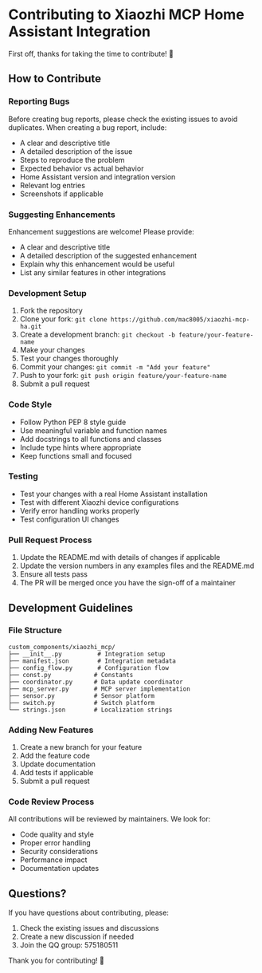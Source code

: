 # Contributing to Xiaozhi MCP Home Assistant Integration

First off, thanks for taking the time to contribute! 🎉

## How to Contribute

### Reporting Bugs

Before creating bug reports, please check the existing issues to avoid duplicates. When creating a bug report, include:

- A clear and descriptive title
- A detailed description of the issue
- Steps to reproduce the problem
- Expected behavior vs actual behavior
- Home Assistant version and integration version
- Relevant log entries
- Screenshots if applicable

### Suggesting Enhancements

Enhancement suggestions are welcome! Please provide:

- A clear and descriptive title
- A detailed description of the suggested enhancement
- Explain why this enhancement would be useful
- List any similar features in other integrations

### Development Setup

1. Fork the repository
2. Clone your fork: `git clone https://github.com/mac8005/xiaozhi-mcp-ha.git`
3. Create a development branch: `git checkout -b feature/your-feature-name`
4. Make your changes
5. Test your changes thoroughly
6. Commit your changes: `git commit -m "Add your feature"`
7. Push to your fork: `git push origin feature/your-feature-name`
8. Submit a pull request

### Code Style

- Follow Python PEP 8 style guide
- Use meaningful variable and function names
- Add docstrings to all functions and classes
- Include type hints where appropriate
- Keep functions small and focused

### Testing

- Test your changes with a real Home Assistant installation
- Test with different Xiaozhi device configurations
- Verify error handling works properly
- Test configuration UI changes

### Pull Request Process

1. Update the README.md with details of changes if applicable
2. Update the version numbers in any examples files and the README.md
3. Ensure all tests pass
4. The PR will be merged once you have the sign-off of a maintainer

## Development Guidelines

### File Structure

```
custom_components/xiaozhi_mcp/
├── __init__.py          # Integration setup
├── manifest.json        # Integration metadata
├── config_flow.py       # Configuration flow
├── const.py            # Constants
├── coordinator.py      # Data update coordinator
├── mcp_server.py       # MCP server implementation
├── sensor.py           # Sensor platform
├── switch.py           # Switch platform
└── strings.json        # Localization strings
```

### Adding New Features

1. Create a new branch for your feature
2. Add the feature code
3. Update documentation
4. Add tests if applicable
5. Submit a pull request

### Code Review Process

All contributions will be reviewed by maintainers. We look for:

- Code quality and style
- Proper error handling
- Security considerations
- Performance impact
- Documentation updates

## Questions?

If you have questions about contributing, please:

1. Check the existing issues and discussions
2. Create a new discussion if needed
3. Join the QQ group: 575180511

Thank you for contributing! 🙏
